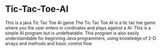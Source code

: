 # Tic-Tac-Toe-AI
This is a java Tic Tac Toe AI game 
The Tic Tac Toe AI is a tic tac toe game where you the user enters in cordinates and plays against a AI. This is a simple AI program but is undefeatable. This program is also easily understandable for beginning Java programmers, using knowledge of 2-D arrays and methods and basic control flow
